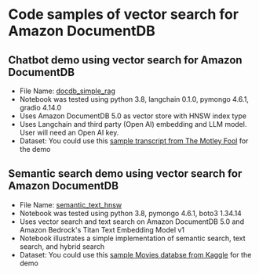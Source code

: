 # Code samples of vector search for Amazon DocumentDB

## Chatbot demo using vector search for Amazon DocumentDB
- File Name: [docdb_simple_rag](https://github.com/aws-samples/amazon-documentdb-samples/blob/master/samples/vector-search/docdb_simple_rag.ipynb)
- Notebook was tested using python 3.8, langchain  0.1.0, pymongo 4.6.1, gradio 4.14.0
- Uses Amazon DocumentDB 5.0 as vector store with HNSW index type 
- Uses Langchain and third party (Open AI) embedding and LLM model. User will need an Open AI key.
- Dataset: You could use this [sample transcript from The Motley Fool](https://github.com/aws-samples/amazon-documentdb-samples/blob/master/samples/vector-search/sample-datasets/transcript.txt) for the demo


## Semantic search demo using vector search for Amazon DocumentDB
- File Name: [semantic_text_hnsw](https://github.com/aws-samples/amazon-documentdb-samples/blob/master/samples/vector-search/semantic_text_hnsw.ipynb)
- Notebook was tested using python 3.8, pymongo 4.6.1, boto3 1.34.14
- Uses vector search and text search on Amazon DocumentDB 5.0 and Amazon Bedrock's Titan Text Embedding Model v1
- Notebook illustrates a simple implementation of semantic search, text search, and hybrid search
- Dataset: You could use this [sample Movies databse from Kaggle](https://github.com/aws-samples/amazon-documentdb-samples/blob/master/samples/vector-search/sample-datasets/demomovies.csv) for the demo

